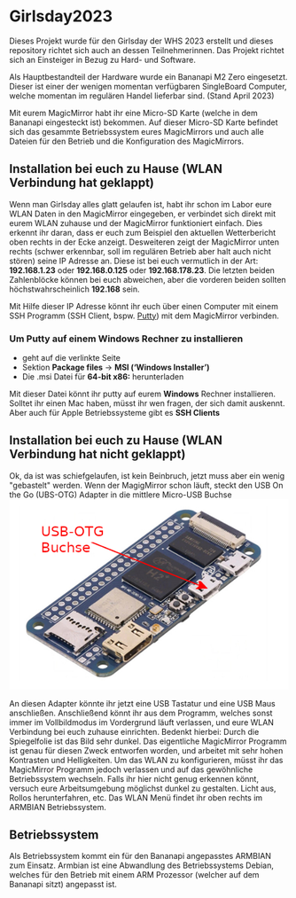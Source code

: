 # Girlsday2023
Dieses Projekt wurde für den Girlsday der WHS 2023 erstellt und dieses repository richtet sich auch an dessen Teilnehmerinnen. Das Projekt richtet sich an Einsteiger in Bezug zu Hard- und Software.

Als Hauptbestandteil der Hardware wurde ein Bananapi M2 Zero eingesetzt. Dieser ist einer der wenigen momentan verfügbaren SingleBoard Computer, welche momentan im regulären Handel lieferbar sind. (Stand April 2023)

Mit eurem MagicMirror habt ihr eine Micro-SD Karte (welche in dem Bananapi eingesteckt ist) bekommen. Auf dieser Micro-SD Karte befindet sich das gesammte Betriebssystem eures MagicMirrors und auch alle Dateien für den Betrieb und die Konfiguration des MagicMirrors.

## Installation bei euch zu Hause (WLAN Verbindung hat geklappt) ##
Wenn man Girlsday alles glatt gelaufen ist, habt ihr schon im Labor eure WLAN Daten in den MagicMirror eingegeben, er verbindet sich direkt mit eurem WLAN zuhause und der MagicMirror funktioniert einfach. Dies erkennt ihr daran, dass er euch zum Beispiel den aktuellen Wetterbericht oben rechts in der Ecke anzeigt. Desweiteren zeigt der MagicMirror unten rechts (schwer erkennbar, soll im regulären Betrieb aber halt auch nicht stören) seine IP Adresse an. Diese ist bei euch vermutlich in der Art: **192.168.1.23** oder **192.168.0.125** oder **192.168.178.23**. Die letzten beiden Zahlenblöcke können bei euch abweichen, aber die vorderen beiden sollten höchstwahrscheinlich **192.168** sein. 

Mit Hilfe dieser IP Adresse könnt ihr euch über einen Computer mit einem SSH Programm (SSH Client, bspw. [Putty](https://www.chiark.greenend.org.uk/~sgtatham/putty/latest.html)) mit dem MagicMirror verbinden. 
### Um Putty auf einem Windows Rechner zu installieren ### 
* geht auf die verlinkte Seite
* Sektion **Package files** -> **MSI (‘Windows Installer’)**
* Die .msi Datei für **64-bit x86:** herunterladen

Mit dieser Datei könnt ihr putty auf eurem **Windows** Rechner installieren. Solltet ihr einen Mac haben, müsst ihr wen fragen, der sich damit auskennt. Aber auch für Apple Betriebssysteme gibt es **SSH Clients**

## Installation bei euch zu Hause (WLAN Verbindung hat **nicht** geklappt) ##
Ok, da ist was schiefgelaufen, ist kein Beinbruch, jetzt muss aber ein wenig "gebastelt" werden. Wenn der MagigMirror schon läuft, steckt den USB On the Go (UBS-OTG) Adapter in die mittlere Micro-USB Buchse
![USB-OTG Buchse](/BPI-M2_zero_11_USB-OTG.png?raw=true "USB-OTG Buchse")

An diesen Adapter könnte ihr jetzt eine USB Tastatur und eine USB Maus anschließen. Anschließend könnt ihr aus dem Programm, welches sonst immer im Vollbildmodus im Vordergrund läuft verlassen, und eure WLAN Verbindung bei euch zuhause einrichten.
Bedenkt hierbei: Durch die Spiegelfolie ist das Bild sehr dunkel. Das eigentliche MagicMirror Programm ist genau für diesen Zweck entworfen worden, und arbeitet mit sehr hohen Kontrasten und Helligkeiten. Um das WLAN zu konfigurieren, müsst ihr das MagicMirror Programm jedoch verlassen und auf das gewöhnliche Betriebssystem wechseln. Falls ihr hier nicht genug erkennen könnt, versuch eure Arbeitsumgebung möglichst dunkel zu gestalten. Licht aus, Rollos herunterfahren, etc.
Das WLAN Menü findet ihr oben rechts im ARMBIAN Betriebssystem.


## Betriebssystem ##
Als Betriebssystem kommt ein für den Bananapi angepasstes ARMBIAN zum Einsatz. Armbian ist eine Abwandlung des Betriebssystems Debian, welches für den Betrieb mit einem ARM Prozessor (welcher auf dem Bananapi sitzt) angepasst ist.
